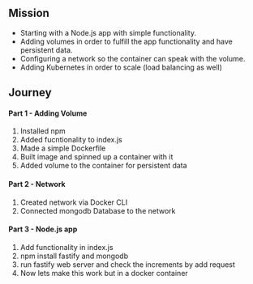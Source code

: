 ## Mission
* Starting with a Node.js app with simple functionality.
* Adding volumes in order to fulfill the app functionality and have persistent data.
* Configuring a network so the container can speak with the volume.
* Adding Kubernetes in order to scale (load balancing as well)

## Journey
#### Part 1 - Adding Volume
1. Installed npm
2. Added fucntionality to index.js
3. Made a simple Dockerfile
4. Built image and spinned up a container with it
5. Added volume to the container for persistent data

#### Part 2 - Network
1. Created network via Docker CLI
2. Connected mongodb Database to the network

#### Part 3 - Node.js app
1. Add functionality in index.js
2. npm install fastify and mongodb
3. run fastify web server and check the increments by add request
4. Now lets make this work but in a docker container